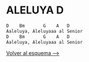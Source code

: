 # ALELUYA D

```bash
D    Bm       G    A   D
Aaleluya, Aleluyaaa al Senior
D    Bm       G    A   D
Aaleluya, Aleluyaaa al Senior

```

[Volver al esquema -->](../index.md)